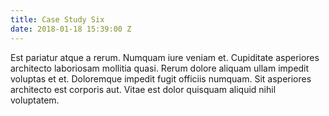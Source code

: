 ```yaml
---
title: Case Study Six
date: 2018-01-18 15:39:00 Z
---
```


Est pariatur atque a rerum. Numquam iure veniam et. Cupiditate asperiores architecto laboriosam mollitia quasi. Rerum dolore aliquam ullam impedit voluptas et et. Doloremque impedit fugit officiis numquam. Sit asperiores architecto est corporis aut. Vitae est dolor quisquam aliquid nihil voluptatem.